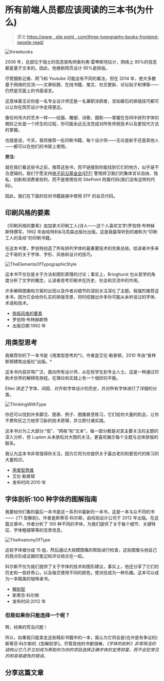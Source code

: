 # 所有前端人员都应该阅读的三本书(为什么)

> 原文:[https://www . site point . com/three-typography-books-frontend-people-read/](https://www.sitepoint.com/three-typography-books-frontend-people-read/)

![threebooks](../Images/43d6ed6a1b2ceea80827335fd7f17b1d.png)

2006 年，总部位于瑞士的信息架构师奥利弗·雷琴斯坦估计，网络上 95%的信息都是基于文本的。因此，他推断网页设计 95%是排版。

尽管摄影记者、网飞和 Youtube 可能会有不同的看法，但在 2014 年，绝大多数基于网络的交流——文章标题、在线书籍、推文、社交更新、论坛帖子和博客——仍然是页面上的书面语言。

这意味着无论你是一名专业设计师还是一名兼职涂鸦者，坚如磐石的排版技巧都可以让你在网页设计中走得更远。

像任何伟大的艺术一样——绘画、雕塑、诗歌、摄影——掌握在空间中排列字体的微妙之处是一个终生的过程，你可能永远无法完成对所有传统技术以及更现代方法的掌握。

也就是说，今天，我将推荐一批印刷书籍，每个设计师——无论是新手还是其他人——都可以在他们的书架上使用。

**旁注:**

就在我们看这些书之前，推荐这些书，而不链接到你能找到它们的地方，似乎是不合逻辑的。我们宁愿支持[电子前沿基金会(EFF)](https://www.eff.org/about) 警惕捍卫我们的集体言论自由、隐私、创新和消费者权利，而不是使用任何 SitePoint 附属代码(我们没有这样的代码)。

因此，我们在下面的任何书籍链接中使用 EFF 的会员代码。

## 印刷风格的要素

《印刷风格的要素》由加拿大印刷工人(诗人——这个人喜欢文字)罗伯特·布林赫斯特撰写，1992 年由哈特利&马克森出版社出版。这是我最常听到的被称为“印刷工人的圣经”的印刷书籍。

在这本书里，罗伯特创造了所有排列字体的最重要技术的完美总结，给读者许多来之不易的关于字体、字形、风格和设计的技巧。

![TheElementsOfTypographicStyle](../Images/b7350e35a523fae215fec9dd8db302b4.png)

这本书不仅仅是关于方法和图形原理的讨论；事实上，Bringhurst
也从哲学的角度分析了文字的概念，让读者思考印刷术在历史、社会和交流中的作用。

许多解释图像和方案的出现以及作者对细节的深刻关注深化了主题。我强烈推荐这本书，因为它会给你扎实的排版背景，同时挖掘出许多你可能从未听说过的字体、术语和技术。

*   [排版风格的要素](http://www.amazon.com/Elements-Typographic-Style-Robert-Bringhurst/dp/0881791326?tag=electronicfro-20 "Amazon link to 'The Elements of Typographic Style'")
*   罗伯特·布林赫斯特
*   出版日期:1992 年

## 用类型思考

我推荐你的下一本书是《用类型思考的*》，作者是艾伦·勒普顿，2010 年由“普林斯顿建筑出版社”出版。*

这本书内容非常广泛，面向所有设计师，从在校学生到专业人士。这是一种通过印刷术世界的解释性旅程，在理论和实践上有一个很好的平衡。

Ellen 讲述了字体、间距、对齐和字体设计的历史，并对所有字体进行了详细的分类。

![ThinkingWithType](../Images/c9b4c13007bb99d05a5ffa9378885c46.png)

你还可以找到许多脚注、图表、例子、图像甚至练习，它们给你大量的机会，让你不费吹灰之力地学习新的技术原理，并立即付诸实践。

这本书分为三大部分:“信”、“网格”和“文本”。每一部分都是对其主要关注的主题的深入分析，但 Lupton 从未放松对大图的关注，更喜欢展示每个主题与总体排版的联系。

我认为这本书非常值得你关注，因为它将为你提供关于最古老的和更现代的练习的大量知识。

*   [用类型思维](http://www.amazon.com/Thinking-Type-2nd-revised-expanded/dp/1568989695/?tag=electronicfro-20 "Amazon link to 'Thinking with Type'")
*   艾伦·勒普顿
*   发布时间:2010 年

## 字体剖析:100 种字体的图解指南

我要给你们看的最后一本书是这一系列中最新的一本书，这是一本与众不同的书——《T1 型解剖》，作者是斯蒂芬·科尔斯，由哈珀设计公司于 2012 年出版。在这篇文章中，作者分析了 100 种不同的字体，为我们提供了关于每个细节、关键特征、字体粗细等等的宝贵信息。

![TheAnatomyOfType](../Images/b253fbd7c7e4c2665d9843bffda89d87.png)

这些字体被分成 15 组，然后通过大规模图像的帮助进行检查，这些图像与他自己的观点形成证据的笔记和评论结合在一起。

科尔斯不仅为我们提供了关于字体的技术和图形建议，事实上，他还分享了它们的历史和一些好奇心，以及每页使用不同的颜色，使浏览成为一种乐趣。这本可以成为一本精美的咖啡桌书。

*   [解剖型](http://www.amazon.com/The-Anatomy-Type-Graphic-Typefaces/dp/0062203126/?tag=electronicfro-20 "Amazon link to 'The Anatomy of Type'")
*   斯蒂芬·科尔斯
*   发布时间:2012 年

### 但是如果你只能选择一个呢？

啊，经典的荒岛问题！

所以，如果我只能拿走这些精彩书籍中的一本，我认为它将会是(也许是有争议的)斯蒂芬·科尔斯的《型解剖学》。尽管其他的书都很棒，*《字体的剖析》非常简洁的结构让它几乎立刻成为帮助你为你的项目选择正确字体的宝贵财富，而不会犯常见的和容易避免的错误。*

## 分享这篇文章